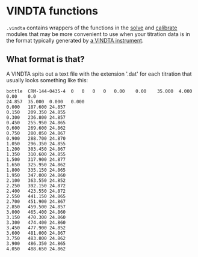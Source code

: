 # VINDTA functions

`.vindta` contains wrappers of the functions in the [solve](../solve) and [calibrate](../calibrate) modules that may be more convenient to use when your titration data is in the format typically generated by [a VINDTA instrument](http://www.marianda.com/index.php?site=products&subsite=vindta3c).

## What format is that?

A VINDTA spits out a text file with the extension '.dat' for each titration that usually looks something like this:

    bottle	CRM-144-0435-4	0	0	0	0	0.00	0.00	35.000	4.000	0.00	0.0
    24.857	35.000	0.000	0.000
    0.000	187.600	24.857
    0.150	209.350	24.855
    0.300	236.800	24.857
    0.450	255.950	24.865
    0.600	269.600	24.862
    0.750	280.050	24.867
    0.900	288.700	24.870
    1.050	296.350	24.855
    1.200	303.450	24.867
    1.350	310.600	24.855
    1.500	317.900	24.877
    1.650	325.950	24.862
    1.800	335.150	24.865
    1.950	347.000	24.860
    2.100	363.550	24.852
    2.250	392.150	24.872
    2.400	423.550	24.872
    2.550	441.150	24.865
    2.700	451.900	24.867
    2.850	459.500	24.857
    3.000	465.400	24.860
    3.150	470.300	24.860
    3.300	474.400	24.860
    3.450	477.900	24.852
    3.600	481.000	24.867
    3.750	483.800	24.862
    3.900	486.350	24.865
    4.050	488.650	24.862
